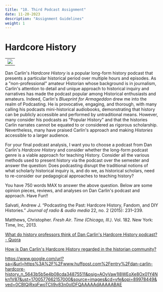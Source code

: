 ```yaml
---
title: "10. Third Podcast Assignment"
date: 11-20-2023
description: "Assignment Guidelines"
weight: 1
---
```


# Hardcore History

<table >
	<tbody>
		<tr>
			<td><img src="https://www.dancarlin.com/wp-content/uploads/2020/06/HardcoreHistory-BFA-Series-Dan-Carlin-239x239.jpg"> </td>
		</tr>
	</tbody>
</table>

Dan Carlin's *Hardcore History* is a popular long-form history podcast that presents a particular historical period over multiple hours and episodes. As a "non-professional" amateur Historian whose background is in journalism, Carlin's attention to detail and unique approach to historical inquiry and narratives has made the podcast popular among Historical enthusiasts and amateurs. Indeed, Carlin's *Blueprint for Armageddon* drew me into the realm of Podcasting. He is provocative, engaging, and thorough, with many calling his podcasts mini-historical audiobooks, demonstrating that history can be publicly accessible and performed by untraditional means. However, many consider his podcasts as "Popular History" and that the histories Carlin narrates cannot be equated to or considered as rigorous scholarship. Nevertheless, many have praised Carlin's approach and making *Histories* accessible to a larger audience. 

For your final podcast analysis, I want you to choose a podcast from Dan Carlin's *Hardcore History* and consider whether the long-form podcast genre is a viable approach for teaching History.  Consider all the various methods used to present history via the podcast over the semester and answer the question: Does podcasting disrupt the traditional notions of what scholarly historical inquiry is, and do we, as historical scholars, need to re-consider our pedagogical approaches to teaching history? 

You have 750 words MAX to answer the above question. Below are some opinion pieces, reviews, and analyses on Dan Carlin's podcast and approach.  Have Fun!!


Salvati, Andrew J. “Podcasting the Past: Hardcore History, Fandom, and DIY Histories.” _Journal of radio & audio media_ 22, no. 2 (2015): 231–239.

Matthews, Christopher. _Fresh Air_. _Time (Chicago, Ill.)_. Vol. 182. New York: Time, Inc, 2013.

[What do history professors think of Dan Carlin's Hardcore History podcast? - Quora](https://www.quora.com/What-do-history-professors-think-of-Dan-Carlins-Hardcore-History-podcast)

[How is Dan Carlin's Hardcore History regarded in the historian community?](https://www.reddit.com/r/dancarlin/comments/9put9n/how_is_dan_carlins_hardcore_history_regarded_in/)


https://www.google.com/url?sa=i&url=https%3A%2F%2Fwww.huffpost.com%2Fentry%2Fdan-carlin-hardcore-history_n_5643b5b5e4b08cda34875511&psig=AOvVaw1I8WEoXe8Ox01Y4Nkn1V87&ust=1700577662157000&source=images&cd=vfe&opi=89978449&ved=0CBIQjRxqFwoTCIi9v83n0oIDFQAAAAAdAAAAABAE


